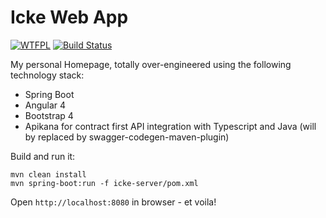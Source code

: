 # Icke Web App

[![WTFPL](https://img.shields.io/badge/license-WTFPL-blue.svg)](http://www.wtfpl.net/txt/copying)
[![Build Status](https://travis-ci.org/fischermatte/icke.svg?branch=develop)](https://travis-ci.org/fischermatte/icke) 

My personal Homepage, totally over-engineered using the following technology stack:

- Spring Boot
- Angular 4
- Bootstrap 4 
- Apikana for contract first API integration with Typescript and Java (will by replaced by swagger-codegen-maven-plugin)
    
Build and run it:

    mvn clean install
    mvn spring-boot:run -f icke-server/pom.xml
    
Open `http://localhost:8080` in browser - et voila!
